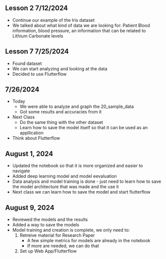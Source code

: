 ## Lesson 2 7/12/2024
* Continue our example of the Iris dataset
* We talked about what kind of data we are looking for: Patient Blood information, blood pressure, an information that can be related to Lithium Carbonate levels

## Lesson 7 7/25/2024
* Found dataset
* We can start analyzing and looking at the data
* Decided to use Flutterflow

## 7/26/2024
* Today
    - We were able to analyze and graph the 20_sample_data
    - Got some results and accuracies from it
* Next Class
    - Do the same thing with the other dataset
    - Learn how to save the model itself so that it can be used as an appllication
* Think about Flutterflow

## August 1, 2024
* Updated the notebook so that it is more organized and easier to navigate
* Added deep learning model and model eevaluation
* Data analysis and model training is done - just need to learn how to save the model architecture that was made and the use it
* Next class we can learn how to save the model and start flutterflow

## August 9, 2024
* Reviewed the models and the results
* Added a way to save the models
* Model training and creation is complete, we only need to:
    1. Retreive material for Research Paper
        * A few simple metrics for models are already in the notebook
        * If more are needed, we can do that
    2. Set up Web App/Flutterflow